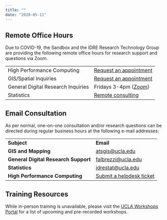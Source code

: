 ```yaml
---
title: ""
date: "2020-05-11"
---
```


## Remote Office Hours

Due to COVID-19, the Sandbox and the IDRE Research Technology Group are providing the following remote office hours for research support and questions via Zoom.

<table class=""><tbody><tr><td>High Performance Computing</td><td><a href="https://support.idre.ucla.edu/helpdesk/Tickets/New">Request an appointment</a></td></tr><tr><td>GIS/Spatial Inquiries</td><td><a href="https://calendly.com/yohda/spatial">Request an appointment</a></td></tr><tr><td>General Digital Research Inquiries</td><td>Fridays 3-4pm (<a rel="noreferrer noopener" target="_blank" href="https://ucla.zoom.us/my/digitalresearchsupport">Zoom</a>)</td></tr><tr><td>Statistics</td><td><a href="https://stats.oarc.ucla.edu/ucla/policies/remote">Remote consulting</a></td></tr></tbody></table>

## Email Consultation

As per normal, one-on-one consultation and/or research questions can be directed during regular business hours at the following e-mail addresses:

<table class=""><tbody><tr><td><strong>Subject</strong></td><td><strong>Email</strong></td></tr><tr><td><strong>GIS and Mapping</strong></td><td><a href="mailto:atsgis@ucla.edu">atsgis@ucla.edu</a></td></tr><tr><td><strong>General Digital Research Support</strong></td><td><a rel="noreferrer noopener" target="_blank" href="mailto:falbrezzi@ucla.edu">falbrezzi@ucla.edu</a></td></tr><tr><td><strong>Statistics</strong></td><td><a href="mailto:idrestat@ucla.edu">idrestat@ucla.edu</a></td></tr><tr><td><strong>High Performance Computing</strong></td><td><a href="https://support.idre.ucla.edu/helpdesk/Tickets/New">Submit a helpdesk ticket</a></td></tr></tbody></table>

## Training Resources

While in-person training is unavailable, please visit the [UCLA Workshops Portal](http://workshops.idre.ucla.edu/) for a list of upcoming and pre-recorded workshops.
